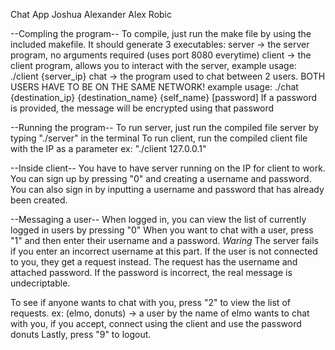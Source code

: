 Chat App
Joshua Alexander Alex Robic

--Compling the program--
To compile, just run the make file by using the included makefile. It should generate 3 executables:
server -> the server program, no arguments required (uses port 8080 everytime)
client -> the client program, allows you to interact with the server, example usage: ./client {server_ip}
chat -> the program used to chat between 2 users. BOTH USERS HAVE TO BE ON THE SAME NETWORK! example usage: ./chat {destination_ip} {destination_name} {self_name} [password]
If a password is provided, the message will be encrypted using that password

--Running the program--
To run server, just run the compiled file server by typing "./server" in the terminal
To run client, run the compiled client file with the IP as a parameter ex: "./client 127.0.0.1"

--Inside client--
You have to have server running on the IP for client to work.
You can sign up by pressing "0" and creating a username and password.
You can also sign in by inputting a username and password that has already been created.

--Messaging a user--
When logged in, you can view the list of currently logged in users by pressing "0"
When you want to chat with a user, press "1" and then enter their username and a password.
*Waring*
The server fails if you enter an incorrect username at this part.
If the user is not connected to you, they get a request instead. The request has the username and attached password. 
If the password is incorrect, the real message is undecriptable. 

To see if anyone wants to chat with you, press "2" to view the list of requests.
ex: (elmo, donuts) -> a user by the name of elmo wants to chat with you, if you accept, connect using the client and use the password donuts
Lastly, press "9" to logout.

